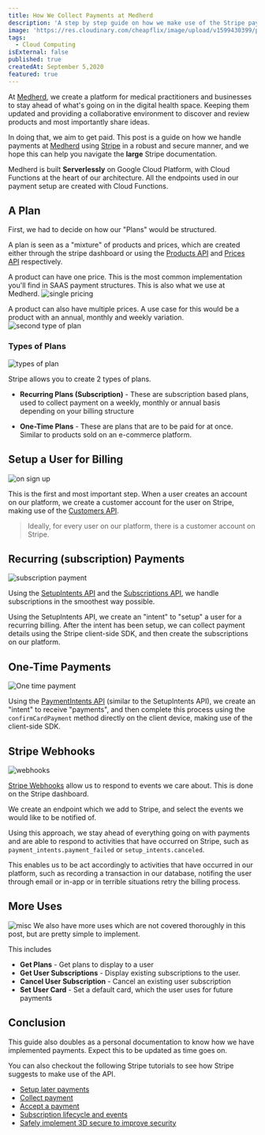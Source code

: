 ```yaml
---
title: How We Collect Payments at Medherd
description: 'A step by step guide on how we make use of the Stripe payment service (and corresponding APIs) at Medherd'
image: 'https://res.cloudinary.com/cheapflix/image/upload/v1599430399/projects-images/medherd-stripe/Medherd_Stripe_Intro_1.png'
tags:
  - Cloud Computing
isExternal: false
published: true
createdAt: September 5,2020
featured: true
---
```


At [Medherd](https://medherd.com), we create a platform for medical practitioners and businesses to stay ahead of what's going on in the digital health space. Keeping them updated and providing a collaborative environment to discover and review products and most importantly share ideas.

In doing that, we aim to get paid. This post is a guide on how we handle payments at [Medherd](https://medherd.com/) using [Stripe](https://stripe.com) in a robust and secure manner, and we hope this can help you navigate the **large** Stripe documentation.

Medherd is built **Serverlessly** on Google Cloud Platform, with Cloud Functions at the heart of our architecture. All the endpoints used in our payment setup are created with Cloud Functions.

## A Plan

First, we had to decide on how our "Plans" would be structured.

A plan is seen as a "mixture" of products and prices, which are created either through the stripe dashboard or using the [Products API](https://stripe.com/docs/api/products) and [Prices API](https://stripe.com/docs/api/prices) respectively.

A product can have one price. This is the most common implementation you'll find in SAAS payment structures. This is also what we use at Medherd.
![single pricing](https://res.cloudinary.com/cheapflix/image/upload/v1599468987/projects-images/medherd-stripe/A_Plan_-_single_pricing.png)

A product can also have multiple prices. A use case for this would be a product with an annual, monthly and weekly variation.
![second type of plan](https://res.cloudinary.com/cheapflix/image/upload/v1599469001/projects-images/medherd-stripe/A_Plan_-_multiple_pricing_1.png)

### Types of Plans

![types of plan](https://res.cloudinary.com/cheapflix/image/upload/v1599468986/projects-images/medherd-stripe/Types_of_Plans.png)

Stripe allows you to create 2 types of plans.

- **Recurring Plans (Subscription)** - These are subscription based plans, used to collect payment on a weekly, monthly or annual basis depending on your billing structure

- **One-Time Plans** - These are plans that are to be paid for at once. Similar to products sold on an e-commerce platform.

## Setup a User for Billing

![on sign up](https://res.cloudinary.com/cheapflix/image/upload/v1599468986/projects-images/medherd-stripe/Sign_up.png)

This is the first and most important step. When a user creates an account on our platform, we create a customer account for the user on Stripe, making use of the [Customers API](https://stripe.com/docs/api/customers).

> Ideally, for every user on our platform, there is a customer account on Stripe.

## Recurring (subscription) Payments

![subscription payment](https://res.cloudinary.com/cheapflix/image/upload/v1599469122/projects-images/medherd-stripe/Subscription_Payment_1.png)

Using the [SetupIntents API](https://stripe.com/docs/api/setup_intents) and the [Subscriptions API](https://stripe.com/docs/api/subscriptions), we handle subscriptions in the smoothest way possible.

Using the SetupIntents API, we create an "intent" to "setup" a user for a recurring billing. After the intent has been setup, we can collect payment details using the Stripe client-side SDK, and then create the subscriptions on our platform.

## One-Time Payments

![One time payment](https://res.cloudinary.com/cheapflix/image/upload/v1599469122/projects-images/medherd-stripe/One-Time_payment_1.png)

Using the [PaymentIntents API](https://stripe.com/docs/api/payment_intents) (similar to the SetupIntents API), we create an "intent" to receive "payments", and then complete this process using the `confirmCardPayment` method directly on the client device, making use of the client-side SDK.

## Stripe Webhooks

![webhooks](https://res.cloudinary.com/cheapflix/image/upload/v1599468986/projects-images/medherd-stripe/webhooks_1.png)

[Stripe Webhooks](https://stripe.com/docs/webhooks) allow us to respond to events we care about. This is done on the Stripe dashboard.

We create an endpoint which we add to Stripe, and select the events we would like to be notified of.

Using this approach, we stay ahead of everything going on with payments and are able to respond to activities that have occurred on Stripe, such as `payment_intents.payment_failed` or `setup_intents.canceled`.

This enables us to be act accordingly to activities that have occurred in our platform, such as recording a transaction in our database, notifing the user through email or in-app or in terrible situations retry the billing process.

## More Uses

![misc](https://res.cloudinary.com/cheapflix/image/upload/v1599468986/projects-images/medherd-stripe/Misc_1.png)
We also have more uses which are not covered thoroughly in this post, but are pretty simple to implement.

This includes

- **Get Plans** - Get plans to display to a user
- **Get User Subscriptions** - Display existing subscriptions to the user.
- **Cancel User Subscription** - Cancel an existing user subscription
- **Set User Card** - Set a default card, which the user uses for future payments

## Conclusion

This guide also doubles as a personal documentation to know how we have implemented payments. Expect this to be updated as time goes on.

You can also checkout the following Stripe tutorials to see how Stripe suggests to make use of the API.

- [Setup later payments](https://stripe.com/docs/payments/save-and-reuse)
- [Collect payment](https://stripe.com/docs/billing/subscriptions/fixed-price#collect-payment)
- [Accept a payment](https://stripe.com/docs/payments/accept-a-payment)
- [Subscription lifecycle and events](https://stripe.com/docs/billing/subscriptions/overview)
- [Safely implement 3D secure to improve security](https://stripe.com/docs/payments/3d-secure)
